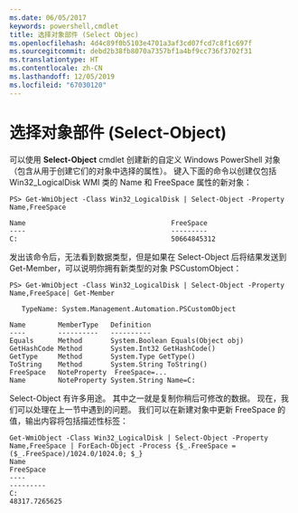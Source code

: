 ```yaml
---
ms.date: 06/05/2017
keywords: powershell,cmdlet
title: 选择对象部件 (Select Objec)
ms.openlocfilehash: 4d4c89f0b5103e4701a3af3cd07fcd7c8f1c697f
ms.sourcegitcommit: debd2b38fb8070a7357bf1a4bf9cc736f3702f31
ms.translationtype: HT
ms.contentlocale: zh-CN
ms.lasthandoff: 12/05/2019
ms.locfileid: "67030120"
---
```

# <a name="selecting-parts-of-objects-select-object"></a>选择对象部件 (Select-Object)

可以使用 **Select-Object** cmdlet 创建新的自定义 Windows PowerShell 对象（包含从用于创建它们的对象中选择的属性）。 键入下面的命令以创建仅包括 Win32_LogicalDisk WMI 类的 Name 和 FreeSpace 属性的新对象：

```
PS> Get-WmiObject -Class Win32_LogicalDisk | Select-Object -Property Name,FreeSpace

Name                                    FreeSpace
----                                    ---------
C:                                      50664845312
```

发出该命令后，无法看到数据类型，但是如果在 Select-Object 后将结果发送到 Get-Member，可以说明你拥有新类型的对象 PSCustomObject：

```
PS> Get-WmiObject -Class Win32_LogicalDisk | Select-Object -Property Name,FreeSpace| Get-Member

   TypeName: System.Management.Automation.PSCustomObject

Name        MemberType   Definition
----        ----------   ----------
Equals      Method       System.Boolean Equals(Object obj)
GetHashCode Method       System.Int32 GetHashCode()
GetType     Method       System.Type GetType()
ToString    Method       System.String ToString()
FreeSpace   NoteProperty  FreeSpace=...
Name        NoteProperty System.String Name=C:
```

Select-Object 有许多用途。 其中之一就是复制你稍后可修改的数据。 现在，我们可以处理在上一节中遇到的问题。 我们可以在新建对象中更新 FreeSpace 的值，输出内容将包括描述性标签：

```
Get-WmiObject -Class Win32_LogicalDisk | Select-Object -Property Name,FreeSpace | ForEach-Object -Process {$_.FreeSpace = ($_.FreeSpace)/1024.0/1024.0; $_}
Name                                                                  FreeSpace
----                                                                  ---------
C:                                                                48317.7265625
```
